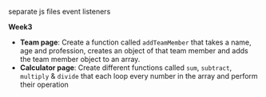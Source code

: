 separate js files
event listeners

**Week3**

* **Team page**: Create a function called `addTeamMember` that takes a name, age and profession, creates an object of that team member and adds the team member object to an array.
* **Calculator page**: Create different functions called `sum`, `subtract`, `multiply` & `divide` that each loop every number in the array and perform their operation
